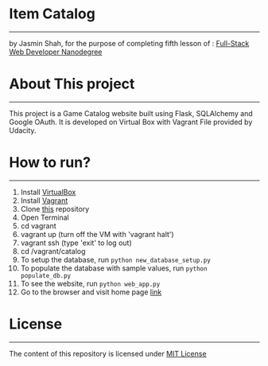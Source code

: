 # Item Catalog
----
by Jasmin Shah, for the purpose of completing fifth lesson of :
[Full-Stack Web Developer Nanodegree](https://www.udacity.com/course/nd004)

# About This project
----
This project is a Game Catalog website built using Flask, SQLAlchemy and Google OAuth. It is developed on Virtual Box with Vagrant File provided by Udacity.

# How to run?
----
1. Install [VirtualBox](https://www.virtualbox.org/)
2. Install [Vagrant](https://www.vagrantup.com/)
3. Clone [this](https://github.com/Jasmin25/Project5) repository
4. Open Terminal
5. cd vagrant
6. vagrant up (turn off the VM with 'vagrant halt')
7. vagrant ssh (type 'exit' to log out)
8. cd /vagrant/catalog
9. To setup the database, run ```python new_database_setup.py```
10. To populate the database with sample values, run ```python populate_db.py```
11. To see the website, run ```python web_app.py```
12. Go to the browser and visit home page [link](http://localhost:5000)

# License
----
The content of this repository is licensed under [MIT License](https://opensource.org/licenses/MIT)
